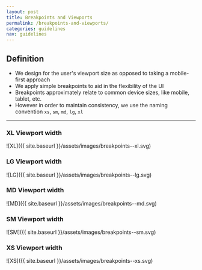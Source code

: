 ```yaml
---
layout: post
title: Breakpoints and Viewports
permalink: /breakpoints-and-viewports/
categories: guidelines
nav: guidelines
---
```


## Definition

- We design for the user's viewport size as opposed to taking a mobile-first approach
- We apply simple breakpoints to aid in the flexibility of the UI
- Breakpoints approximately relate to common device sizes, like mobile, tablet, etc.
- However in order to maintain consistency, we use the naming convention `xs`, `sm`, `md`, `lg`, `xl`

-----

### XL Viewport width
![XL]({{ site.baseurl }}/assets/images/breakpoints--xl.svg)

### LG Viewport width
![LG]({{ site.baseurl }}/assets/images/breakpoints--lg.svg)

### MD Viewport width
![MD]({{ site.baseurl }}/assets/images/breakpoints--md.svg)

### SM Viewport width
![SM]({{ site.baseurl }}/assets/images/breakpoints--sm.svg)

### XS Viewport width
![XS]({{ site.baseurl }}/assets/images/breakpoints--xs.svg)

